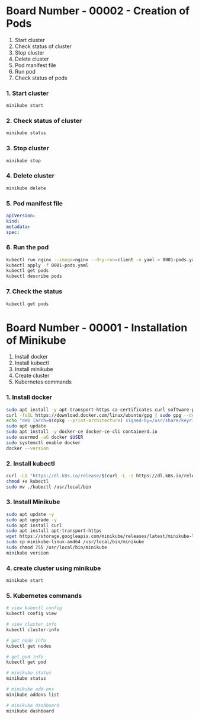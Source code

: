 # Board Number - 00002 - Creation of Pods
1. Start cluster
2. Check status of cluster
3. Stop cluster
4. Delete cluster
5. Pod manifest file
6. Run pod
7. Check status of pods

### 1. Start cluster
```sh
minikube start
```

### 2. Check status of cluster
```sh
minikube status
```

### 3. Stop cluster
```sh
minikube stop
```

### 4. Delete cluster
```sh
minikube delete
```

### 5. Pod manifest file
```yaml
apiVersion:
kind: 
metadata:
spec:
```
### 6. Run the pod
```sh
kubectl run nginx --image=nginx --dry-run=client -o yaml > 0001-pods.yaml
kubectl apply -f 0001-pods.yaml
kubectl get pods
kubectl describe pods 
```
### 7. Check the status
```sh
kubectl get pods
```
# Board Number - 00001 - Installation of Minikube
1. Install docker
2. Install kubectl
3. Install minikube
4. Create cluster
5. Kubernetes commands
   
### 1. Install docker
```sh
sudo apt install -y apt-transport-https ca-certificates curl software-properties-common 
curl -fsSL https://download.docker.com/linux/ubuntu/gpg | sudo gpg --dearmor -o /usr/share/keyrings/docker-archive-keyring.gpg
echo "deb [arch=$(dpkg --print-architecture) signed-by=/usr/share/keyrings/docker-archive-keyring.gpg] https://download.docker.com/linux/ubuntu $(lsb_release -cs) stable" | sudo tee /etc/apt/sources.list.d/docker.list > /dev/null
sudo apt update
sudo apt install -y docker-ce docker-ce-cli containerd.io
sudo usermod -aG docker $USER
sudo systemctl enable docker
docker --version
```

### 2. Install kubectl
```sh
curl -LO "https://dl.k8s.io/release/$(curl -L -s https://dl.k8s.io/release/stable.txt)/bin/linux/amd64/kubectl"
chmod +x kubectl
sudo mv ./kubectl /usr/local/bin
```

### 3. Install Minikube
```sh
sudo apt update -y
sudo apt upgrade -y
sudo apt install curl
sudo apt install apt-transport-https
wget https://storage.googleapis.com/minikube/releases/latest/minikube-linux-amd64
sudo cp minikube-linux-amd64 /usr/local/bin/minikube
sudo chmod 755 /usr/local/bin/minikube
minikube version
```

### 4. create cluster using minikube
```sh
minikube start
```

### 5. Kubernetes commands
```sh
# view kubectl config
kubectl config view

# view cluster info
kubectl cluster-info

# get node info
kubectl get nodes

# get pod info
kubectl get pod

# minikube status
minikube status

# minikube add-ons
minikube addons list

# minikube dashboard
minikube dashboard
```
